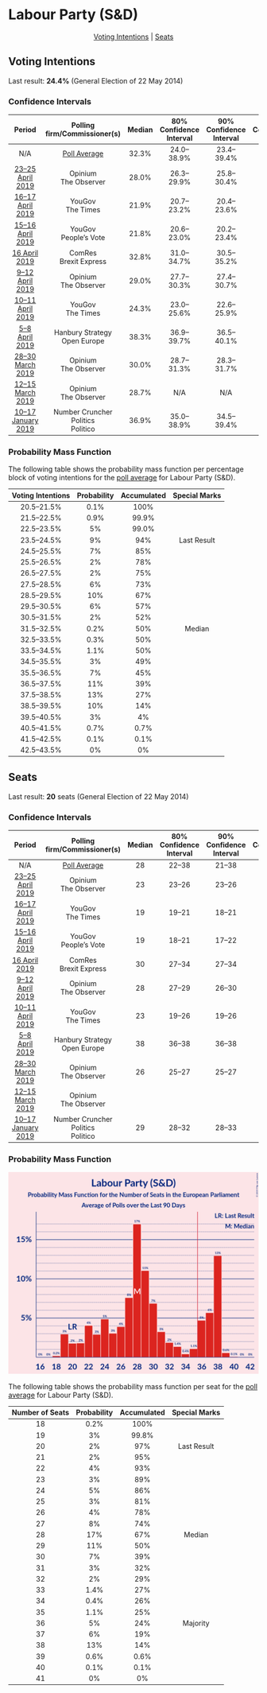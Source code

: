 # Labour Party (S&D)

<p align="center"><a href="#voting-intentions">Voting Intentions</a> | <a href="#seats">Seats</a></p>

## Voting Intentions

Last result: **24.4%** (General Election of 22 May 2014)

### Confidence Intervals

| Period     | Polling firm/Commissioner(s) | Median | 80% Confidence Interval | 90% Confidence Interval | 95% Confidence Interval | 99% Confidence Interval |
|:----------:|:----------------:|:-----------:|:-----------------------:|:-----------------------:|:-----------------------:|:-----------------------:|
| N/A | [Poll Average](average.html) | 32.3% | 24.0–38.9% | 23.4–39.4% | 23.0–39.9% | 22.3–40.7% |
| [23–25 April 2019](2019-04-25-Opinium.html) | Opinium <br> The Observer | 28.0% | 26.3–29.9% | 25.8–30.4% | 25.4–30.9% | 24.5–31.8% |
| [16–17 April 2019](2019-04-17-YouGov.html) | YouGov <br> The Times | 21.9% | 20.7–23.2% | 20.4–23.6% | 20.1–23.9% | 19.5–24.6% |
| [15–16 April 2019](2019-04-16-YouGov.html) | YouGov <br> People’s Vote | 21.8% | 20.6–23.0% | 20.2–23.4% | 20.0–23.7% | 19.4–24.3% |
| [16 April 2019](2019-04-16-ComRes.html) | ComRes <br> Brexit Express | 32.8% | 31.0–34.7% | 30.5–35.2% | 30.0–35.7% | 29.2–36.6% |
| [9–12 April 2019](2019-04-12-Opinium.html) | Opinium <br> The Observer | 29.0% | 27.7–30.3% | 27.4–30.7% | 27.1–31.0% | 26.4–31.7% |
| [10–11 April 2019](2019-04-11-YouGov.html) | YouGov <br> The Times | 24.3% | 23.0–25.6% | 22.6–25.9% | 22.3–26.3% | 21.8–26.9% |
| [5–8 April 2019](2019-04-08-HanburyStrategy.html) | Hanbury Strategy <br> Open Europe | 38.3% | 36.9–39.7% | 36.5–40.1% | 36.2–40.5% | 35.5–41.1% |
| [28–30 March 2019](2019-03-30-Opinium.html) | Opinium <br> The Observer | 30.0% | 28.7–31.3% | 28.3–31.7% | 28.0–32.0% | 27.4–32.7% |
| [12–15 March 2019](2019-03-15-Opinium.html) | Opinium <br> The Observer | 28.7% | N/A | N/A | N/A | N/A |
| [10–17 January 2019](2019-01-17-NumberCruncherPolitics.html) | Number Cruncher Politics <br> Politico | 36.9% | 35.0–38.9% | 34.5–39.4% | 34.0–39.9% | 33.1–40.8% |

### Probability Mass Function

The following table shows the probability mass function per percentage block of voting intentions for the [poll average](average.html) for Labour Party (S&D).

| Voting Intentions | Probability | Accumulated | Special Marks |
|:-----------------:|:-----------:|:-----------:|:-------------:|
| 20.5–21.5% | 0.1% | 100% |  |
| 21.5–22.5% | 0.9% | 99.9% |  |
| 22.5–23.5% | 5% | 99.0% |  |
| 23.5–24.5% | 9% | 94% | Last Result |
| 24.5–25.5% | 7% | 85% |  |
| 25.5–26.5% | 2% | 78% |  |
| 26.5–27.5% | 2% | 75% |  |
| 27.5–28.5% | 6% | 73% |  |
| 28.5–29.5% | 10% | 67% |  |
| 29.5–30.5% | 6% | 57% |  |
| 30.5–31.5% | 2% | 52% |  |
| 31.5–32.5% | 0.2% | 50% | Median |
| 32.5–33.5% | 0.3% | 50% |  |
| 33.5–34.5% | 1.1% | 50% |  |
| 34.5–35.5% | 3% | 49% |  |
| 35.5–36.5% | 7% | 45% |  |
| 36.5–37.5% | 11% | 39% |  |
| 37.5–38.5% | 13% | 27% |  |
| 38.5–39.5% | 10% | 14% |  |
| 39.5–40.5% | 3% | 4% |  |
| 40.5–41.5% | 0.7% | 0.7% |  |
| 41.5–42.5% | 0.1% | 0.1% |  |
| 42.5–43.5% | 0% | 0% |  |


## Seats

Last result: **20** seats (General Election of 22 May 2014)

### Confidence Intervals

| Period     | Polling firm/Commissioner(s) | Median | 80% Confidence Interval | 90% Confidence Interval | 95% Confidence Interval | 99% Confidence Interval |
|:----------:|:----------------:|:------:|:-----------------------:|:-----------------------:|:-----------------------:|:-----------------------:|
| N/A | [Poll Average](average.html) | 28 | 22–38 | 21–38 | 19–38 | 19–39 |
| [23–25 April 2019](2019-04-25-Opinium.html) | Opinium <br> The Observer | 23 | 23–26 | 23–26 | 23–26 | 23–27 |
| [16–17 April 2019](2019-04-17-YouGov.html) | YouGov <br> The Times | 19 | 19–21 | 18–21 | 18–22 | 17–23 |
| [15–16 April 2019](2019-04-16-YouGov.html) | YouGov <br> People’s Vote | 19 | 18–21 | 17–22 | 16–22 | 16–23 |
| [16 April 2019](2019-04-16-ComRes.html) | ComRes <br> Brexit Express | 30 | 27–34 | 27–34 | 27–35 | 27–36 |
| [9–12 April 2019](2019-04-12-Opinium.html) | Opinium <br> The Observer | 28 | 27–29 | 26–30 | 26–30 | 25–30 |
| [10–11 April 2019](2019-04-11-YouGov.html) | YouGov <br> The Times | 23 | 19–26 | 19–26 | 19–27 | 18–27 |
| [5–8 April 2019](2019-04-08-HanburyStrategy.html) | Hanbury Strategy <br> Open Europe | 38 | 36–38 | 36–38 | 35–39 | 34–39 |
| [28–30 March 2019](2019-03-30-Opinium.html) | Opinium <br> The Observer | 26 | 25–27 | 25–27 | 25–27 | 24–28 |
| [12–15 March 2019](2019-03-15-Opinium.html) | Opinium <br> The Observer |  |  |  |  |  |
| [10–17 January 2019](2019-01-17-NumberCruncherPolitics.html) | Number Cruncher Politics <br> Politico | 29 | 28–32 | 28–33 | 28–33 | 27–35 |

### Probability Mass Function

![Graph with seats probability mass function not yet produced](average-seats-pmf-labourpartysd.png "Seats Probability Mass Function")

The following table shows the probability mass function per seat for the [poll average](average.html) for Labour Party (S&D).

| Number of Seats | Probability | Accumulated | Special Marks |
|:---------------:|:-----------:|:-----------:|:-------------:|
| 18 | 0.2% | 100% |  |
| 19 | 3% | 99.8% |  |
| 20 | 2% | 97% | Last Result |
| 21 | 2% | 95% |  |
| 22 | 4% | 93% |  |
| 23 | 3% | 89% |  |
| 24 | 5% | 86% |  |
| 25 | 3% | 81% |  |
| 26 | 4% | 78% |  |
| 27 | 8% | 74% |  |
| 28 | 17% | 67% | Median |
| 29 | 11% | 50% |  |
| 30 | 7% | 39% |  |
| 31 | 3% | 32% |  |
| 32 | 2% | 29% |  |
| 33 | 1.4% | 27% |  |
| 34 | 0.4% | 26% |  |
| 35 | 1.1% | 25% |  |
| 36 | 5% | 24% | Majority |
| 37 | 6% | 19% |  |
| 38 | 13% | 14% |  |
| 39 | 0.6% | 0.6% |  |
| 40 | 0.1% | 0.1% |  |
| 41 | 0% | 0% |  |


